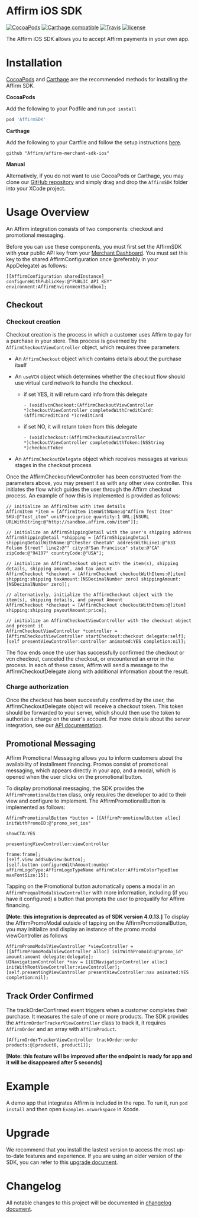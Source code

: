 
Affirm iOS SDK
==============
[![CocoaPods](https://img.shields.io/cocoapods/v/AffirmSDK.svg)](http://cocoadocs.org/docsets/AffirmSDK) [![Carthage compatible](https://img.shields.io/badge/Carthage-compatible-4BC51D.svg?style=flat)](https://github.com/Carthage/Carthage) [![Travis](https://travis-ci.org/Affirm/affirm-ios-sdk.svg?branch=master)](https://travis-ci.org/Affirm/affirm-ios-sdk) [![license](https://img.shields.io/cocoapods/l/AffirmSDK.svg)]()

The Affirm iOS SDK allows you to accept Affirm payments in your own app.

Installation
============

[CocoaPods](https://cocoapods.org/) and [Carthage](https://github.com/Carthage/Carthage) are the recommended methods for installing the Affirm SDK. 

<strong> CocoaPods </strong>

Add the following to your Podfile and run `pod install`
```ruby
pod 'AffirmSDK'
```

<strong> Carthage </strong>

Add the following to your Cartfile and follow the setup instructions [here](https://github.com/Carthage/Carthage#adding-frameworks-to-an-application).
```
github "Affirm/affirm-merchant-sdk-ios"
```
<strong> Manual </strong>

Alternatively, if you do not want to use CocoaPods or Carthage, you may clone our [GitHub repository](https://github.com/Affirm/affirm-merchant-sdk-ios) and simply drag and drop the `AffirmSDK` folder into your XCode project.

Usage Overview
==============

An Affirm integration consists of two components: checkout and promotional messaging.

Before you can use these components, you must first set the AffirmSDK with your public API key from your [Merchant Dashboard](https://sandbox.affirm.com/dashboard). You must set this key to the shared AffirmConfiguration once (preferably in your AppDelegate) as follows:
```
[[AffirmConfiguration sharedInstance] configureWithPublicKey:@"PUBLIC_API_KEY" environment:AffirmEnvironmentSandbox];
```

## Checkout

### Checkout creation

Checkout creation is the process in which a customer uses Affirm to pay for a purchase in your store. This process is governed by the `AffirmCheckoutViewController` object, which requires three parameters:

- An `AffirmCheckout` object which contains details about the purchase itself
- An `useVCN` object which determines whether the checkout flow should use virtual card network to handle the checkout.

  - if set YES, it will return card info from this delegate 
    ```
    - (void)vcnCheckout:(AffirmCheckoutViewController *)checkoutViewController completedWithCreditCard:(AffirmCreditCard *)creditCard
    ```


  - if set NO, it will return token from this delegate 
    ```
    - (void)checkout:(AffirmCheckoutViewController *)checkoutViewController completedWithToken:(NSString *)checkoutToken
    ```

- An `AffirmCheckoutDelegate` object which receives messages at various stages in the checkout process

Once the AffirmCheckoutViewController has been constructed from the parameters above, you may present it as with any other view controller. This initiates the flow which guides the user through the Affirm checkout process. An example of how this is implemented is provided as follows:

```
// initialize an AffirmItem with item details
AffirmItem *item = [AffirmItem itemWithName:@"Affirm Test Item" SKU:@"test_item" unitPrice:price quantity:1 URL:[NSURL URLWithString:@"http://sandbox.affirm.com/item"]];

// initialize an AffirmShippingDetail with the user's shipping address
AffirmShippingDetail *shipping = [AffirmShippingDetail shippingDetailWithName:@"Chester Cheetah" addressWithLine1:@"633 Folsom Street" line2:@"" city:@"San Francisco" state:@"CA" zipCode:@"94107" countryCode:@"USA"];

// initialize an AffirmCheckout object with the item(s), shipping details, shipping amount, and tax amount
AffirmCheckout *checkout = [AffirmCheckout checkoutWithItems:@[item] shipping:shipping taxAmount:[NSDecimalNumber zero] shippingAmount:[NSDecimalNumber zero]];

// alternatively, initialize the AffirmCheckout object with the item(s), shipping details, and payout Amount
AffirmCheckout *checkout = [AffirmCheckout checkoutWithItems:@[item] shipping:shipping payoutAmount:price];

// initialize an AffirmCheckoutViewController with the checkout object and present it
AffirmCheckoutViewController *controller = [AffirmCheckoutViewController startCheckout:checkout delegate:self];
[self presentViewController:controller animated:YES completion:nil];
```

The flow ends once the user has successfully confirmed the checkout or vcn checkout, canceled the checkout, or encountered an error in the process. In each of these cases, Affirm will send a message to the AffirmCheckoutDelegate along with additional information about the result.

### Charge authorization

Once the checkout has been successfully confirmed by the user, the AffirmCheckoutDelegate object will receive a checkout token. This token should be forwarded to your server, which should then use the token to authorize a charge on the user's account. For more details about the server integration, see our [API documentation](https://docs.affirm.com/Integrate_Affirm/Direct_API#3._Authorize_the_charge).

## Promotional Messaging

Affirm Promotional Messaging allows you to inform customers about the availability of installment financing. Promos consist of promotional messaging, which appears directly in your app, and a modal, which is opened when the user clicks on the promotional button.

To display promotional messaging, the SDK provides the `AffirmPromotionalButton` class, only requires the developer to add to their view and configure to implement. The AffirmPromotionalButton is implemented as follows:

```
AffirmPromotionalButton *button = [[AffirmPromotionalButton alloc] initWithPromoID:@"promo_set_ios"
                                                                           showCTA:YES
                                                          presentingViewController:viewController
                                                                             frame:frame];
[self.view addSubview:button];
[self.button configureWithAmount:number affirmLogoType:AffirmLogoTypeName affirmColor:AffirmColorTypeBlue maxFontSize:15];
```

Tapping on the Promotional button automatically opens a modal in an `AffirmPrequalModalViewController` with more information, including (if you have it configured) a button that prompts the user to prequalify for Affirm financing.

**[Note: this integration is deprecated as of SDK version 4.0.13.]** To display the AffirmPromoModal outside of tapping on the AffirmPromotionalButton, you may initialize and display an instance of the promo modal viewController as follows

```
AffirmPromoModalViewController *viewController = [[AffirmPromoModalViewController alloc] initWithPromoId:@"promo_id" amount:amount delegate:delegate];
UINavigationController *nav = [[UINavigationController alloc] initWithRootViewController:viewController];
[self.presentingViewController presentViewController:nav animated:YES completion:nil];
```

## Track Order Confirmed

The trackOrderConfirmed event triggers when a customer completes their purchase. It measures the sale of one or more products. The SDK provides the  `AffirmOrderTrackerViewController` class to track it, it requires `AffirmOrder` and an array with `AffirmProduct`.

```
[AffirmOrderTrackerViewController trackOrder:order products:@[product0, product1]];
```

**[Note: this feature will be improved after the endpoint is ready for app and it will be disappeared after 5 seconds]**

Example
=======

A demo app that integrates Affirm is included in the repo. To run it, run `pod install` and then open `Examples.xcworkspace` in Xcode.

Upgrade
==============

We recommend that you install the lastest version to access the most up-to-date features and experience. If you are using an older version of the SDK, you can refer to this [upgrade document](https://github.com/Affirm/affirm-merchant-sdk-ios/blob/master/UPGRADE.md).

Changelog
==============

All notable changes to this project will be documented in [changelog document](https://github.com/Affirm/affirm-merchant-sdk-ios/blob/master/CHANGELOG.md).

